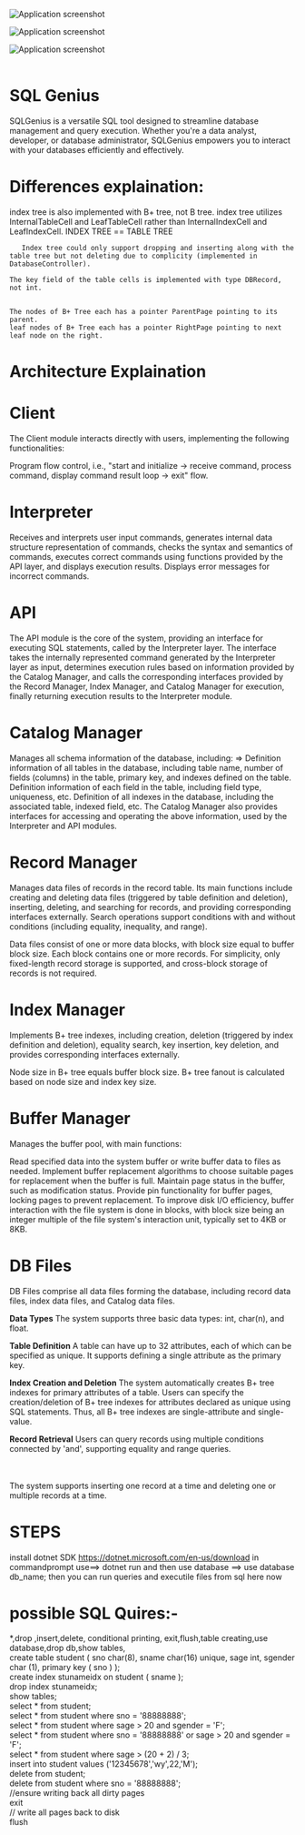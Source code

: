 ![Application screenshot](./B+tree.jpg)
 
![Application screenshot](./archi.png)

 
![Application screenshot](./testing.png)
<br/>
<br/>
# SQL Genius
 SQLGenius is a versatile SQL tool designed to streamline database management and query execution. Whether you're a data analyst, developer, or database administrator, SQLGenius empowers you to interact with your databases efficiently and effectively.

Differences explaination:
=========================
 index tree is also implemented with B+ tree, not B tree.
   index tree utilizes InternalTableCell and LeafTableCell rather than InternalIndexCell and LeafIndexCell.
INDEX TREE == TABLE TREE 
    
       Index tree could only support dropping and inserting along with the table tree but not deleting due to complicity (implemented in DatabaseController).

    The key field of the table cells is implemented with type DBRecord, not int.


    The nodes of B+ Tree each has a pointer ParentPage pointing to its parent.
    leaf nodes of B+ Tree each has a pointer RightPage pointing to next leaf node on the right.

Architecture Explaination
=============

**Client**
=============

The Client module interacts directly with users, implementing the following functionalities:

Program flow control, i.e., "start and initialize -> receive command, process command, display command result loop -> exit" flow.


**Interpreter**
================
Receives and interprets user input commands, generates internal data structure representation of commands, checks the syntax and semantics of commands, executes correct commands using functions provided by the API layer, and displays execution results. Displays error messages for incorrect commands.

**API**
========
The API module is the core of the system, providing an interface for executing SQL statements, called by the Interpreter layer. The interface takes the internally represented command generated by the Interpreter layer as input, determines execution rules based on information provided by the Catalog Manager, and calls the corresponding interfaces provided by the Record Manager, Index Manager, and Catalog Manager for execution, finally returning execution results to the Interpreter module.

**Catalog Manager**
===================
Manages all schema information of the database, including:
=>
Definition information of all tables in the database, including table name, number of fields (columns) in the table, primary key, and indexes defined on the table.
Definition information of each field in the table, including field type, uniqueness, etc.
Definition of all indexes in the database, including the associated table, indexed field, etc.
The Catalog Manager also provides interfaces for accessing and operating the above information, used by the Interpreter and API modules.

**Record Manager**
===================
Manages data files of records in the record table. Its main functions include creating and deleting data files (triggered by table definition and deletion), inserting, deleting, and searching for records, and providing corresponding interfaces externally. Search operations support conditions with and without conditions (including equality, inequality, and range).

Data files consist of one or more data blocks, with block size equal to buffer block size. Each block contains one or more records. For simplicity, only fixed-length record storage is supported, and cross-block storage of records is not required.

**Index Manager**
==================
Implements B+ tree indexes, including creation, deletion (triggered by index definition and deletion), equality search, key insertion, key deletion, and provides corresponding interfaces externally.

Node size in B+ tree equals buffer block size. B+ tree fanout is calculated based on node size and index key size.

**Buffer Manager**
===================
Manages the buffer pool, with main functions:

Read specified data into the system buffer or write buffer data to files as needed.
Implement buffer replacement algorithms to choose suitable pages for replacement when the buffer is full.
Maintain page status in the buffer, such as modification status.
Provide pin functionality for buffer pages, locking pages to prevent replacement.
To improve disk I/O efficiency, buffer interaction with the file system is done in blocks, with block size being an integer multiple of the file system's interaction unit, typically set to 4KB or 8KB.

**DB Files**
=============
DB Files comprise all data files forming the database, including record data files, index data files, and Catalog data files.

**Data Types**
The system supports three basic data types: int, char(n), and float.

**Table Definition**
A table can have up to 32 attributes, each of which can be specified as unique. It supports defining a single attribute as the primary key.

**Index Creation and Deletion**
The system automatically creates B+ tree indexes for primary attributes of a table. Users can specify the creation/deletion of B+ tree indexes for attributes declared as unique using SQL statements. Thus, all B+ tree indexes are single-attribute and single-value.

**Record Retrieval**
Users can query records using multiple conditions connected by 'and', supporting equality and range queries.


<br/>
<br/>
The system supports inserting one record at a time and deleting one or multiple records at a time.


STEPS
======
install dotnet SDK  https://dotnet.microsoft.com/en-us/download
in commandprompt use==> dotnet run
and then use database ==> use database db_name;
then you can run queries and executile files from sql here now 

possible SQL Quires:-
=====================
*,drop ,insert,delete, conditional printing, exit,flush,table creating,use database,drop db,show tables,
<br/>
create table student (
    sno char(8),
    sname char(16) unique,
    sage int,
    sgender char (1),
    primary key ( sno )
); 
<br/> 
create index stunameidx on student ( sname );
<br/>
drop index stunameidx;
<br/>
show tables;
<br/>
select * from student;
<br/>
select * from student where sno = '88888888';
<br/>
select * from student where sage > 20 and sgender = 'F';
<br/>
select * from student where sno = '88888888' or sage > 20 and sgender = 'F';
<br/>
select * from student where sage > (20 + 2) / 3;
<br/>
insert into student values ('12345678','wy',22,'M');
<br/>
delete from student;
<br/>
delete from student where sno = '88888888';
<br/>
//ensure writing back all dirty pages
<br/>
exit
<br/>
// write all pages back to disk
<br/>
flush
